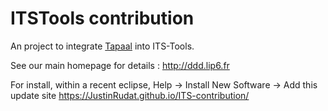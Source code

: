 # ITSTools contribution

An project to integrate [Tapaal](http://www.tapaal.net) into ITS-Tools.

See our main homepage for details : http://ddd.lip6.fr

For install, within a recent eclipse, 
Help -> Install New Software -> Add this update site https://JustinRudat.github.io/ITS-contribution/


